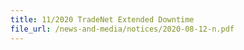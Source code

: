 ```yaml
---
title: 11/2020 TradeNet Extended Downtime
file_url: /news-and-media/notices/2020-08-12-n.pdf
---
```

